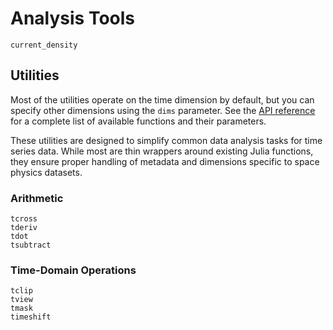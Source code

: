 # Analysis Tools

```@docs; canonical=false
current_density
```

## Utilities

Most of the utilities operate on the time dimension by default, but you can specify other dimensions using the `dims` parameter. See the [API reference](../api.md) for a complete list of available functions and their parameters.

These utilities are designed to simplify common data analysis tasks for time series data. While most are thin wrappers around existing Julia functions, they ensure proper handling of metadata and dimensions specific to space physics datasets.

### Arithmetic

```@docs; canonical=false
tcross
tderiv
tdot
tsubtract
```

### Time-Domain Operations

```@docs; canonical=false
tclip
tview
tmask
timeshift
```
